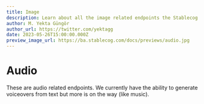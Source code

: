 ```yaml
---
title: Image
description: Learn about all the image related endpoints the Stablecog API offers such as generating and upscaling an image.
author: M. Yekta Güngör
author_url: https://twitter.com/yektagg
date: 2023-05-26T15:00:00.000Z
preview_image_url: https://ba.stablecog.com/docs/previews/audio.jpg
---
```


# Audio

These are audio related endpoints. We currently have the ability to generate voiceovers from text but more is on the way (like music).
